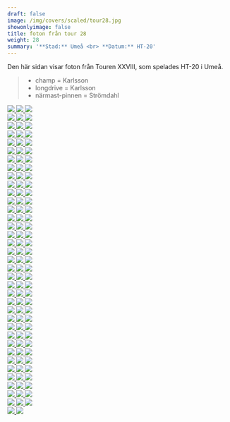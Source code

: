 ```yaml
---  
draft: false  
image: /img/covers/scaled/tour28.jpg  
showonlyimage: false  
title: foton från tour 28  
weight: 28  
summary: '**Stad:** Umeå <br> **Datum:** HT-20'  
---
```


Den här sidan visar foton från Touren XXVIII, som spelades HT-20 i Umeå.

> -   champ = Karlsson  
> -   longdrive = Karlsson  
> -   närmast-pinnen = Strömdahl

<div class="col-md-8"> <div class="row">  
<a href="/img/tour28/scaled/001.JPG" data-toggle="lightbox"         data-gallery="example-gallery" class="col-sm-4">
<img src="/img/tour28/thumbs/001.JPG" class="img-fluid"> </a>  
<a href="/img/tour28/scaled/002.JPG" data-toggle="lightbox"         data-gallery="example-gallery" class="col-sm-4">
<img src="/img/tour28/thumbs/002.JPG" class="img-fluid"> </a>  
<a href="/img/tour28/scaled/003.JPG" data-toggle="lightbox"         data-gallery="example-gallery" class="col-sm-4">
<img src="/img/tour28/thumbs/003.JPG" class="img-fluid"> </a> </div>
<div class="row">  
<a href="/img/tour28/scaled/004.JPG" data-toggle="lightbox"         data-gallery="example-gallery" class="col-sm-4">
<img src="/img/tour28/thumbs/004.JPG" class="img-fluid"> </a>  
<a href="/img/tour28/scaled/005.JPG" data-toggle="lightbox"         data-gallery="example-gallery" class="col-sm-4">
<img src="/img/tour28/thumbs/005.JPG" class="img-fluid"> </a>  
<a href="/img/tour28/scaled/006.JPG" data-toggle="lightbox"         data-gallery="example-gallery" class="col-sm-4">
<img src="/img/tour28/thumbs/006.JPG" class="img-fluid"> </a> </div>
<div class="row">  
<a href="/img/tour28/scaled/007.JPG" data-toggle="lightbox"         data-gallery="example-gallery" class="col-sm-4">
<img src="/img/tour28/thumbs/007.JPG" class="img-fluid"> </a>  
<a href="/img/tour28/scaled/008.JPG" data-toggle="lightbox"         data-gallery="example-gallery" class="col-sm-4">
<img src="/img/tour28/thumbs/008.JPG" class="img-fluid"> </a>  
<a href="/img/tour28/scaled/009.JPG" data-toggle="lightbox"         data-gallery="example-gallery" class="col-sm-4">
<img src="/img/tour28/thumbs/009.JPG" class="img-fluid"> </a> </div>
<div class="row">  
<a href="/img/tour28/scaled/010.JPG" data-toggle="lightbox"         data-gallery="example-gallery" class="col-sm-4">
<img src="/img/tour28/thumbs/010.JPG" class="img-fluid"> </a>  
<a href="/img/tour28/scaled/011.JPG" data-toggle="lightbox"         data-gallery="example-gallery" class="col-sm-4">
<img src="/img/tour28/thumbs/011.JPG" class="img-fluid"> </a>  
<a href="/img/tour28/scaled/012.JPG" data-toggle="lightbox"         data-gallery="example-gallery" class="col-sm-4">
<img src="/img/tour28/thumbs/012.JPG" class="img-fluid"> </a> </div>
<div class="row">  
<a href="/img/tour28/scaled/013.JPG" data-toggle="lightbox"         data-gallery="example-gallery" class="col-sm-4">
<img src="/img/tour28/thumbs/013.JPG" class="img-fluid"> </a>  
<a href="/img/tour28/scaled/014.JPG" data-toggle="lightbox"         data-gallery="example-gallery" class="col-sm-4">
<img src="/img/tour28/thumbs/014.JPG" class="img-fluid"> </a>  
<a href="/img/tour28/scaled/015.JPG" data-toggle="lightbox"         data-gallery="example-gallery" class="col-sm-4">
<img src="/img/tour28/thumbs/015.JPG" class="img-fluid"> </a> </div>
<div class="row">  
<a href="/img/tour28/scaled/016.JPG" data-toggle="lightbox"         data-gallery="example-gallery" class="col-sm-4">
<img src="/img/tour28/thumbs/016.JPG" class="img-fluid"> </a>  
<a href="/img/tour28/scaled/017.JPG" data-toggle="lightbox"         data-gallery="example-gallery" class="col-sm-4">
<img src="/img/tour28/thumbs/017.JPG" class="img-fluid"> </a>  
<a href="/img/tour28/scaled/018.JPG" data-toggle="lightbox"         data-gallery="example-gallery" class="col-sm-4">
<img src="/img/tour28/thumbs/018.JPG" class="img-fluid"> </a> </div>
<div class="row">  
<a href="/img/tour28/scaled/019.JPG" data-toggle="lightbox"         data-gallery="example-gallery" class="col-sm-4">
<img src="/img/tour28/thumbs/019.JPG" class="img-fluid"> </a>  
<a href="/img/tour28/scaled/020.JPG" data-toggle="lightbox"         data-gallery="example-gallery" class="col-sm-4">
<img src="/img/tour28/thumbs/020.JPG" class="img-fluid"> </a>  
<a href="/img/tour28/scaled/021.JPG" data-toggle="lightbox"         data-gallery="example-gallery" class="col-sm-4">
<img src="/img/tour28/thumbs/021.JPG" class="img-fluid"> </a> </div>
<div class="row">  
<a href="/img/tour28/scaled/022.JPG" data-toggle="lightbox"         data-gallery="example-gallery" class="col-sm-4">
<img src="/img/tour28/thumbs/022.JPG" class="img-fluid"> </a>  
<a href="/img/tour28/scaled/023.JPG" data-toggle="lightbox"         data-gallery="example-gallery" class="col-sm-4">
<img src="/img/tour28/thumbs/023.JPG" class="img-fluid"> </a>  
<a href="/img/tour28/scaled/024.JPG" data-toggle="lightbox"         data-gallery="example-gallery" class="col-sm-4">
<img src="/img/tour28/thumbs/024.JPG" class="img-fluid"> </a> </div>
<div class="row">  
<a href="/img/tour28/scaled/025.JPG" data-toggle="lightbox"         data-gallery="example-gallery" class="col-sm-4">
<img src="/img/tour28/thumbs/025.JPG" class="img-fluid"> </a>  
<a href="/img/tour28/scaled/026.JPG" data-toggle="lightbox"         data-gallery="example-gallery" class="col-sm-4">
<img src="/img/tour28/thumbs/026.JPG" class="img-fluid"> </a>  
<a href="/img/tour28/scaled/027.JPG" data-toggle="lightbox"         data-gallery="example-gallery" class="col-sm-4">
<img src="/img/tour28/thumbs/027.JPG" class="img-fluid"> </a> </div>
<div class="row">  
<a href="/img/tour28/scaled/028.JPG" data-toggle="lightbox"         data-gallery="example-gallery" class="col-sm-4">
<img src="/img/tour28/thumbs/028.JPG" class="img-fluid"> </a>  
<a href="/img/tour28/scaled/029.JPG" data-toggle="lightbox"         data-gallery="example-gallery" class="col-sm-4">
<img src="/img/tour28/thumbs/029.JPG" class="img-fluid"> </a>  
<a href="/img/tour28/scaled/030.JPG" data-toggle="lightbox"         data-gallery="example-gallery" class="col-sm-4">
<img src="/img/tour28/thumbs/030.JPG" class="img-fluid"> </a> </div>
<div class="row">  
<a href="/img/tour28/scaled/031.JPG" data-toggle="lightbox"         data-gallery="example-gallery" class="col-sm-4">
<img src="/img/tour28/thumbs/031.JPG" class="img-fluid"> </a>  
<a href="/img/tour28/scaled/032.JPG" data-toggle="lightbox"         data-gallery="example-gallery" class="col-sm-4">
<img src="/img/tour28/thumbs/032.JPG" class="img-fluid"> </a>  
<a href="/img/tour28/scaled/033.JPG" data-toggle="lightbox"         data-gallery="example-gallery" class="col-sm-4">
<img src="/img/tour28/thumbs/033.JPG" class="img-fluid"> </a> </div>
<div class="row">  
<a href="/img/tour28/scaled/034.JPG" data-toggle="lightbox"         data-gallery="example-gallery" class="col-sm-4">
<img src="/img/tour28/thumbs/034.JPG" class="img-fluid"> </a>  
<a href="/img/tour28/scaled/035.JPG" data-toggle="lightbox"         data-gallery="example-gallery" class="col-sm-4">
<img src="/img/tour28/thumbs/035.JPG" class="img-fluid"> </a>  
<a href="/img/tour28/scaled/036.JPG" data-toggle="lightbox"         data-gallery="example-gallery" class="col-sm-4">
<img src="/img/tour28/thumbs/036.JPG" class="img-fluid"> </a> </div>
<div class="row">  
<a href="/img/tour28/scaled/037.JPG" data-toggle="lightbox"         data-gallery="example-gallery" class="col-sm-4">
<img src="/img/tour28/thumbs/037.JPG" class="img-fluid"> </a>  
<a href="/img/tour28/scaled/038.PNG" data-toggle="lightbox"         data-gallery="example-gallery" class="col-sm-4">
<img src="/img/tour28/thumbs/038.PNG" class="img-fluid"> </a>  
<a href="/img/tour28/scaled/039.JPG" data-toggle="lightbox"         data-gallery="example-gallery" class="col-sm-4">
<img src="/img/tour28/thumbs/039.JPG" class="img-fluid"> </a> </div>
<div class="row">  
<a href="/img/tour28/scaled/040.JPG" data-toggle="lightbox"         data-gallery="example-gallery" class="col-sm-4">
<img src="/img/tour28/thumbs/040.JPG" class="img-fluid"> </a>  
<a href="/img/tour28/scaled/041.JPG" data-toggle="lightbox"         data-gallery="example-gallery" class="col-sm-4">
<img src="/img/tour28/thumbs/041.JPG" class="img-fluid"> </a>  
<a href="/img/tour28/scaled/042.JPG" data-toggle="lightbox"         data-gallery="example-gallery" class="col-sm-4">
<img src="/img/tour28/thumbs/042.JPG" class="img-fluid"> </a> </div>
<div class="row">  
<a href="/img/tour28/scaled/043.JPG" data-toggle="lightbox"         data-gallery="example-gallery" class="col-sm-4">
<img src="/img/tour28/thumbs/043.JPG" class="img-fluid"> </a>  
<a href="/img/tour28/scaled/044.JPG" data-toggle="lightbox"         data-gallery="example-gallery" class="col-sm-4">
<img src="/img/tour28/thumbs/044.JPG" class="img-fluid"> </a>  
<a href="/img/tour28/scaled/045.JPG" data-toggle="lightbox"         data-gallery="example-gallery" class="col-sm-4">
<img src="/img/tour28/thumbs/045.JPG" class="img-fluid"> </a> </div>
<div class="row">  
<a href="/img/tour28/scaled/046.JPG" data-toggle="lightbox"         data-gallery="example-gallery" class="col-sm-4">
<img src="/img/tour28/thumbs/046.JPG" class="img-fluid"> </a>  
<a href="/img/tour28/scaled/047.JPG" data-toggle="lightbox"         data-gallery="example-gallery" class="col-sm-4">
<img src="/img/tour28/thumbs/047.JPG" class="img-fluid"> </a>  
<a href="/img/tour28/scaled/048.JPG" data-toggle="lightbox"         data-gallery="example-gallery" class="col-sm-4">
<img src="/img/tour28/thumbs/048.JPG" class="img-fluid"> </a> </div>
<div class="row">  
<a href="/img/tour28/scaled/049.JPG" data-toggle="lightbox"         data-gallery="example-gallery" class="col-sm-4">
<img src="/img/tour28/thumbs/049.JPG" class="img-fluid"> </a>  
<a href="/img/tour28/scaled/050.JPG" data-toggle="lightbox"         data-gallery="example-gallery" class="col-sm-4">
<img src="/img/tour28/thumbs/050.JPG" class="img-fluid"> </a>  
<a href="/img/tour28/scaled/051.JPG" data-toggle="lightbox"         data-gallery="example-gallery" class="col-sm-4">
<img src="/img/tour28/thumbs/051.JPG" class="img-fluid"> </a> </div>
<div class="row">  
<a href="/img/tour28/scaled/052.JPG" data-toggle="lightbox"         data-gallery="example-gallery" class="col-sm-4">
<img src="/img/tour28/thumbs/052.JPG" class="img-fluid"> </a>  
<a href="/img/tour28/scaled/053.JPG" data-toggle="lightbox"         data-gallery="example-gallery" class="col-sm-4">
<img src="/img/tour28/thumbs/053.JPG" class="img-fluid"> </a>  
<a href="/img/tour28/scaled/054.JPG" data-toggle="lightbox"         data-gallery="example-gallery" class="col-sm-4">
<img src="/img/tour28/thumbs/054.JPG" class="img-fluid"> </a> </div>
<div class="row">  
<a href="/img/tour28/scaled/055.JPG" data-toggle="lightbox"         data-gallery="example-gallery" class="col-sm-4">
<img src="/img/tour28/thumbs/055.JPG" class="img-fluid"> </a>  
<a href="/img/tour28/scaled/056.JPG" data-toggle="lightbox"         data-gallery="example-gallery" class="col-sm-4">
<img src="/img/tour28/thumbs/056.JPG" class="img-fluid"> </a>  
<a href="/img/tour28/scaled/057.JPG" data-toggle="lightbox"         data-gallery="example-gallery" class="col-sm-4">
<img src="/img/tour28/thumbs/057.JPG" class="img-fluid"> </a> </div>
<div class="row">  
<a href="/img/tour28/scaled/058.JPG" data-toggle="lightbox"         data-gallery="example-gallery" class="col-sm-4">
<img src="/img/tour28/thumbs/058.JPG" class="img-fluid"> </a>  
<a href="/img/tour28/scaled/059.JPG" data-toggle="lightbox"         data-gallery="example-gallery" class="col-sm-4">
<img src="/img/tour28/thumbs/059.JPG" class="img-fluid"> </a>  
<a href="/img/tour28/scaled/060.JPG" data-toggle="lightbox"         data-gallery="example-gallery" class="col-sm-4">
<img src="/img/tour28/thumbs/060.JPG" class="img-fluid"> </a> </div>
<div class="row">  
<a href="/img/tour28/scaled/061.JPG" data-toggle="lightbox"         data-gallery="example-gallery" class="col-sm-4">
<img src="/img/tour28/thumbs/061.JPG" class="img-fluid"> </a>  
<a href="/img/tour28/scaled/062.JPG" data-toggle="lightbox"         data-gallery="example-gallery" class="col-sm-4">
<img src="/img/tour28/thumbs/062.JPG" class="img-fluid"> </a>  
<a href="/img/tour28/scaled/063.JPG" data-toggle="lightbox"         data-gallery="example-gallery" class="col-sm-4">
<img src="/img/tour28/thumbs/063.JPG" class="img-fluid"> </a> </div>
<div class="row">  
<a href="/img/tour28/scaled/064.JPG" data-toggle="lightbox"         data-gallery="example-gallery" class="col-sm-4">
<img src="/img/tour28/thumbs/064.JPG" class="img-fluid"> </a>  
<a href="/img/tour28/scaled/065.JPG" data-toggle="lightbox"         data-gallery="example-gallery" class="col-sm-4">
<img src="/img/tour28/thumbs/065.JPG" class="img-fluid"> </a>  
<a href="/img/tour28/scaled/066.JPG" data-toggle="lightbox"         data-gallery="example-gallery" class="col-sm-4">
<img src="/img/tour28/thumbs/066.JPG" class="img-fluid"> </a> </div>
<div class="row">  
<a href="/img/tour28/scaled/067.JPG" data-toggle="lightbox"         data-gallery="example-gallery" class="col-sm-4">
<img src="/img/tour28/thumbs/067.JPG" class="img-fluid"> </a>  
<a href="/img/tour28/scaled/068.JPG" data-toggle="lightbox"         data-gallery="example-gallery" class="col-sm-4">
<img src="/img/tour28/thumbs/068.JPG" class="img-fluid"> </a>  
<a href="/img/tour28/scaled/069.JPG" data-toggle="lightbox"         data-gallery="example-gallery" class="col-sm-4">
<img src="/img/tour28/thumbs/069.JPG" class="img-fluid"> </a> </div>
<div class="row">  
<a href="/img/tour28/scaled/070.JPG" data-toggle="lightbox"         data-gallery="example-gallery" class="col-sm-4">
<img src="/img/tour28/thumbs/070.JPG" class="img-fluid"> </a>  
<a href="/img/tour28/scaled/071.JPG" data-toggle="lightbox"         data-gallery="example-gallery" class="col-sm-4">
<img src="/img/tour28/thumbs/071.JPG" class="img-fluid"> </a>  
<a href="/img/tour28/scaled/072.JPG" data-toggle="lightbox"         data-gallery="example-gallery" class="col-sm-4">
<img src="/img/tour28/thumbs/072.JPG" class="img-fluid"> </a> </div>
<div class="row">  
<a href="/img/tour28/scaled/073.JPG" data-toggle="lightbox"         data-gallery="example-gallery" class="col-sm-4">
<img src="/img/tour28/thumbs/073.JPG" class="img-fluid"> </a>  
<a href="/img/tour28/scaled/074.JPG" data-toggle="lightbox"         data-gallery="example-gallery" class="col-sm-4">
<img src="/img/tour28/thumbs/074.JPG" class="img-fluid"> </a>  
<a href="/img/tour28/scaled/075.JPG" data-toggle="lightbox"         data-gallery="example-gallery" class="col-sm-4">
<img src="/img/tour28/thumbs/075.JPG" class="img-fluid"> </a> </div>
<div class="row">  
<a href="/img/tour28/scaled/076.JPG" data-toggle="lightbox"         data-gallery="example-gallery" class="col-sm-4">
<img src="/img/tour28/thumbs/076.JPG" class="img-fluid"> </a>  
<a href="/img/tour28/scaled/077.JPG" data-toggle="lightbox"         data-gallery="example-gallery" class="col-sm-4">
<img src="/img/tour28/thumbs/077.JPG" class="img-fluid"> </a>  
<a href="/img/tour28/scaled/078.JPG" data-toggle="lightbox"         data-gallery="example-gallery" class="col-sm-4">
<img src="/img/tour28/thumbs/078.JPG" class="img-fluid"> </a> </div>
<div class="row">  
<a href="/img/tour28/scaled/079.JPG" data-toggle="lightbox"         data-gallery="example-gallery" class="col-sm-4">
<img src="/img/tour28/thumbs/079.JPG" class="img-fluid"> </a>  
<a href="/img/tour28/scaled/080.JPG" data-toggle="lightbox"         data-gallery="example-gallery" class="col-sm-4">
<img src="/img/tour28/thumbs/080.JPG" class="img-fluid"> </a>  
<a href="/img/tour28/scaled/081.JPG" data-toggle="lightbox"         data-gallery="example-gallery" class="col-sm-4">
<img src="/img/tour28/thumbs/081.JPG" class="img-fluid"> </a> </div>
<div class="row">  
<a href="/img/tour28/scaled/082.JPG" data-toggle="lightbox"         data-gallery="example-gallery" class="col-sm-4">
<img src="/img/tour28/thumbs/082.JPG" class="img-fluid"> </a>  
<a href="/img/tour28/scaled/083.JPG" data-toggle="lightbox"         data-gallery="example-gallery" class="col-sm-4">
<img src="/img/tour28/thumbs/083.JPG" class="img-fluid"> </a>  
<a href="/img/tour28/scaled/084.JPG" data-toggle="lightbox"         data-gallery="example-gallery" class="col-sm-4">
<img src="/img/tour28/thumbs/084.JPG" class="img-fluid"> </a> </div>
<div class="row">  
<a href="/img/tour28/scaled/085.JPG" data-toggle="lightbox"         data-gallery="example-gallery" class="col-sm-4">
<img src="/img/tour28/thumbs/085.JPG" class="img-fluid"> </a>  
<a href="/img/tour28/scaled/086.JPG" data-toggle="lightbox"         data-gallery="example-gallery" class="col-sm-4">
<img src="/img/tour28/thumbs/086.JPG" class="img-fluid"> </a>  
<a href="/img/tour28/scaled/087.JPG" data-toggle="lightbox"         data-gallery="example-gallery" class="col-sm-4">
<img src="/img/tour28/thumbs/087.JPG" class="img-fluid"> </a> </div>
<div class="row">  
<a href="/img/tour28/scaled/088.JPG" data-toggle="lightbox"         data-gallery="example-gallery" class="col-sm-4">
<img src="/img/tour28/thumbs/088.JPG" class="img-fluid"> </a>  
<a href="/img/tour28/scaled/089.JPG" data-toggle="lightbox"         data-gallery="example-gallery" class="col-sm-4">
<img src="/img/tour28/thumbs/089.JPG" class="img-fluid"> </a>  
<a href="/img/tour28/scaled/090.JPG" data-toggle="lightbox"         data-gallery="example-gallery" class="col-sm-4">
<img src="/img/tour28/thumbs/090.JPG" class="img-fluid"> </a> </div>
<div class="row">  
<a href="/img/tour28/scaled/091.JPG" data-toggle="lightbox"         data-gallery="example-gallery" class="col-sm-4">
<img src="/img/tour28/thumbs/091.JPG" class="img-fluid"> </a>  
<a href="/img/tour28/scaled/092.JPG" data-toggle="lightbox"         data-gallery="example-gallery" class="col-sm-4">
<img src="/img/tour28/thumbs/092.JPG" class="img-fluid"> </a>  
<a href="/img/tour28/scaled/093.JPG" data-toggle="lightbox"         data-gallery="example-gallery" class="col-sm-4">
<img src="/img/tour28/thumbs/093.JPG" class="img-fluid"> </a> </div>
<div class="row">  
<a href="/img/tour28/scaled/094.JPG" data-toggle="lightbox"         data-gallery="example-gallery" class="col-sm-4">
<img src="/img/tour28/thumbs/094.JPG" class="img-fluid"> </a>  
<a href="/img/tour28/scaled/095.JPG" data-toggle="lightbox"         data-gallery="example-gallery" class="col-sm-4">
<img src="/img/tour28/thumbs/095.JPG" class="img-fluid"> </a>  
<a href="/img/tour28/scaled/096.JPG" data-toggle="lightbox"         data-gallery="example-gallery" class="col-sm-4">
<img src="/img/tour28/thumbs/096.JPG" class="img-fluid"> </a> </div>
<div class="row">  
<a href="/img/tour28/scaled/097.JPG" data-toggle="lightbox"         data-gallery="example-gallery" class="col-sm-4">
<img src="/img/tour28/thumbs/097.JPG" class="img-fluid"> </a>  
<a href="/img/tour28/scaled/098.JPG" data-toggle="lightbox"         data-gallery="example-gallery" class="col-sm-4">
<img src="/img/tour28/thumbs/098.JPG" class="img-fluid"> </a>  
<a href="/img/tour28/scaled/099.JPG" data-toggle="lightbox"         data-gallery="example-gallery" class="col-sm-4">
<img src="/img/tour28/thumbs/099.JPG" class="img-fluid"> </a> </div>
<div class="row">  
<a href="/img/tour28/scaled/100.JPG" data-toggle="lightbox"         data-gallery="example-gallery" class="col-sm-4">
<img src="/img/tour28/thumbs/100.JPG" class="img-fluid"> </a>  
<a href="/img/tour28/scaled/101.JPG" data-toggle="lightbox"         data-gallery="example-gallery" class="col-sm-4">
<img src="/img/tour28/thumbs/101.JPG" class="img-fluid"> </a>  
<a href="/img/tour28/scaled/102.JPG" data-toggle="lightbox"         data-gallery="example-gallery" class="col-sm-4">
<img src="/img/tour28/thumbs/102.JPG" class="img-fluid"> </a> </div>
<div class="row">  
<a href="/img/tour28/scaled/103.JPG" data-toggle="lightbox"         data-gallery="example-gallery" class="col-sm-4">
<img src="/img/tour28/thumbs/103.JPG" class="img-fluid"> </a>  
<a href="/img/tour28/scaled/104.JPG" data-toggle="lightbox"         data-gallery="example-gallery" class="col-sm-4">
<img src="/img/tour28/thumbs/104.JPG" class="img-fluid"> </a>  
<a href="/img/tour28/scaled/105.JPG" data-toggle="lightbox"         data-gallery="example-gallery" class="col-sm-4">
<img src="/img/tour28/thumbs/105.JPG" class="img-fluid"> </a> </div>
<div class="row">  
<a href="/img/tour28/scaled/106.JPG" data-toggle="lightbox"         data-gallery="example-gallery" class="col-sm-4">
<img src="/img/tour28/thumbs/106.JPG" class="img-fluid"> </a>  
<a href="/img/tour28/scaled/107.JPG" data-toggle="lightbox"         data-gallery="example-gallery" class="col-sm-4">
<img src="/img/tour28/thumbs/107.JPG" class="img-fluid"> </a>  
<a href="/img/tour28/scaled/108.JPG" data-toggle="lightbox"         data-gallery="example-gallery" class="col-sm-4">
<img src="/img/tour28/thumbs/108.JPG" class="img-fluid"> </a> </div>
<div class="row">  
<a href="/img/tour28/scaled/109.JPG" data-toggle="lightbox"         data-gallery="example-gallery" class="col-sm-4">
<img src="/img/tour28/thumbs/109.JPG" class="img-fluid"> </a>  
<a href="/img/tour28/scaled/110.JPG" data-toggle="lightbox"         data-gallery="example-gallery" class="col-sm-4">
<img src="/img/tour28/thumbs/110.JPG" class="img-fluid"> </a> </div>
</div>
